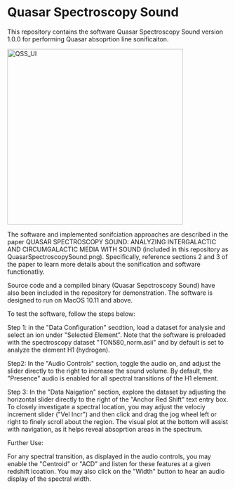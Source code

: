 # Quasar Spectroscopy Sound

This repository contains the software Quasar Spectroscopy Sound version 1.0.0 for performing Quasar absoprtion line sonificaiton. 

<img width="400" alt="QSS_UI" src="https://user-images.githubusercontent.com/905479/88997304-3b533600-d2a4-11ea-81a3-5cac3c6cda10.png">


The software and implemented sonifciation approaches are described in the paper QUASAR SPECTROSCOPY SOUND: ANALYZING INTERGALACTIC AND CIRCUMGALACTIC MEDIA WITH SOUND (included in this repository as QuasarSpectroscopySound.png). Specifically, reference sections 2 and 3 of the paper to learn more details about the sonification and software functionatliy.


Source code and a compiled binary (Quasar Sepctroscopy Sound) have also been included in the repository for demonstration. The software is designed to run on MacOS 10.11 and above.


To test the software, follow the steps below:

Step 1: in the "Data Configuration" secdtion, load a dataset for analysie and select an ion under "Selected Element". Note that the software is preloaded with the spectroscopy dataset "TON580_norm.asii" and by default is set to analyze the element H1 (hydrogen).

Step2: In the "Audio Controls" section, toggle the audio on, and adjust the slider directly to the right to increase the sound volume. By default, the "Presence" audio is enabled for all spectral transitions of the H1 element.

Step 3: In the "Data Naigation" section, explore the dataset by adjusting the horizontal slider directly to the right of the "Anchor Red Shift" text entry box. To closely investigate a spectral location, you may adjust the velociy increment slider ("Vel Incr") and then click and drag the jog wheel left or right to finely scroll about the region. The visual plot at the bottom will assist with navigation, as it helps reveal absoprtion areas in the spectrum.

Further Use:

For any spectral transition, as displayed in the audio controls, you may enable the "Centroid" or "ACD" and listen for these features at a given redshift lcoation. You may also click on the "Width" button to hear an audio display of the spectral width.


